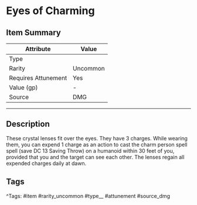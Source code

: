 # Eyes of Charming

## Item Summary

| Attribute            | Value                        |
|----------------------|------------------------------|
| Type                 |   |
| Rarity               | Uncommon             |
| Requires Attunement  | Yes                |
| Value (gp)           | -    |
| Source               | DMG |

---

## Description

These crystal lenses fit over the eyes. They have 3 charges. While wearing them, you can expend 1 charge as an action to cast the charm person spell spell (save DC 13 Saving Throw) on a humanoid within 30 feet of you, provided that you and the target can see each other. The lenses regain all expended charges daily at dawn.

## Tags

^Tags: #item #rarity_uncommon #type__ #attunement #source_dmg